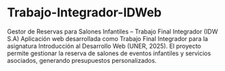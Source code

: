 # Trabajo-Integrador-IDWeb
Gestor de Reservas para Salones Infantiles – Trabajo Final Integrador (IDW S.A) Aplicación web desarrollada como Trabajo Final Integrador para la asignatura Introducción al Desarrollo Web (UNER, 2025). El proyecto permite gestionar la reserva de salones de eventos infantiles y servicios asociados, generando presupuestos personalizados.
